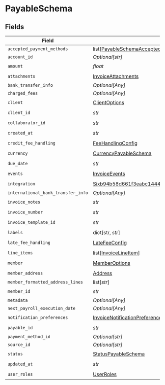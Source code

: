 # PayableSchema


## Fields

| Field                                                                                                                                                           | Type                                                                                                                                                            | Required                                                                                                                                                        | Description                                                                                                                                                     |
| --------------------------------------------------------------------------------------------------------------------------------------------------------------- | --------------------------------------------------------------------------------------------------------------------------------------------------------------- | --------------------------------------------------------------------------------------------------------------------------------------------------------------- | --------------------------------------------------------------------------------------------------------------------------------------------------------------- |
| `accepted_payment_methods`                                                                                                                                      | list[[PayableSchemaAcceptedPaymentMethods](../../models/shared/payableschemaacceptedpaymentmethods.md)]                                                         | :heavy_minus_sign:                                                                                                                                              | N/A                                                                                                                                                             |
| `account_id`                                                                                                                                                    | *Optional[str]*                                                                                                                                                 | :heavy_minus_sign:                                                                                                                                              | N/A                                                                                                                                                             |
| `amount`                                                                                                                                                        | *float*                                                                                                                                                         | :heavy_check_mark:                                                                                                                                              | N/A                                                                                                                                                             |
| `attachments`                                                                                                                                                   | [InvoiceAttachments](../../models/shared/invoiceattachments.md)                                                                                                 | :heavy_check_mark:                                                                                                                                              | N/A                                                                                                                                                             |
| `bank_transfer_info`                                                                                                                                            | *Optional[Any]*                                                                                                                                                 | :heavy_minus_sign:                                                                                                                                              | N/A                                                                                                                                                             |
| `charged_fees`                                                                                                                                                  | *Optional[Any]*                                                                                                                                                 | :heavy_minus_sign:                                                                                                                                              | N/A                                                                                                                                                             |
| `client`                                                                                                                                                        | [ClientOptions](../../models/shared/clientoptions.md)                                                                                                           | :heavy_check_mark:                                                                                                                                              | N/A                                                                                                                                                             |
| `client_id`                                                                                                                                                     | *str*                                                                                                                                                           | :heavy_check_mark:                                                                                                                                              | N/A                                                                                                                                                             |
| `collaborator_id`                                                                                                                                               | *str*                                                                                                                                                           | :heavy_check_mark:                                                                                                                                              | N/A                                                                                                                                                             |
| `created_at`                                                                                                                                                    | *str*                                                                                                                                                           | :heavy_check_mark:                                                                                                                                              | N/A                                                                                                                                                             |
| `credit_fee_handling`                                                                                                                                           | [FeeHandlingConfig](../../models/shared/feehandlingconfig.md)                                                                                                   | :heavy_check_mark:                                                                                                                                              | N/A                                                                                                                                                             |
| `currency`                                                                                                                                                      | [CurrencyPayableSchema](../../models/shared/currencypayableschema.md)                                                                                           | :heavy_check_mark:                                                                                                                                              | N/A                                                                                                                                                             |
| `due_date`                                                                                                                                                      | *str*                                                                                                                                                           | :heavy_check_mark:                                                                                                                                              | N/A                                                                                                                                                             |
| `events`                                                                                                                                                        | [InvoiceEvents](../../models/shared/invoiceevents.md)                                                                                                           | :heavy_check_mark:                                                                                                                                              | N/A                                                                                                                                                             |
| `integration`                                                                                                                                                   | [Sixb94b58d661f3eabc1444a7a43ac4b99580f0d050123b7bf38184e2f0d7bd66e](../../models/shared/sixb94b58d661f3eabc1444a7a43ac4b99580f0d050123b7bf38184e2f0d7bd66e.md) | :heavy_check_mark:                                                                                                                                              | N/A                                                                                                                                                             |
| `international_bank_transfer_info`                                                                                                                              | *Optional[Any]*                                                                                                                                                 | :heavy_minus_sign:                                                                                                                                              | N/A                                                                                                                                                             |
| `invoice_notes`                                                                                                                                                 | *str*                                                                                                                                                           | :heavy_check_mark:                                                                                                                                              | N/A                                                                                                                                                             |
| `invoice_number`                                                                                                                                                | *str*                                                                                                                                                           | :heavy_check_mark:                                                                                                                                              | N/A                                                                                                                                                             |
| `invoice_template_id`                                                                                                                                           | *str*                                                                                                                                                           | :heavy_check_mark:                                                                                                                                              | N/A                                                                                                                                                             |
| `labels`                                                                                                                                                        | dict[str, *str*]                                                                                                                                                | :heavy_check_mark:                                                                                                                                              | N/A                                                                                                                                                             |
| `late_fee_handling`                                                                                                                                             | [LateFeeConfig](../../models/shared/latefeeconfig.md)                                                                                                           | :heavy_check_mark:                                                                                                                                              | N/A                                                                                                                                                             |
| `line_items`                                                                                                                                                    | list[[InvoiceLineItem](../../models/shared/invoicelineitem.md)]                                                                                                 | :heavy_check_mark:                                                                                                                                              | N/A                                                                                                                                                             |
| `member`                                                                                                                                                        | [MemberOptions](../../models/shared/memberoptions.md)                                                                                                           | :heavy_check_mark:                                                                                                                                              | N/A                                                                                                                                                             |
| `member_address`                                                                                                                                                | [Address](../../models/shared/address.md)                                                                                                                       | :heavy_check_mark:                                                                                                                                              | N/A                                                                                                                                                             |
| `member_formatted_address_lines`                                                                                                                                | list[*str*]                                                                                                                                                     | :heavy_minus_sign:                                                                                                                                              | N/A                                                                                                                                                             |
| `member_id`                                                                                                                                                     | *str*                                                                                                                                                           | :heavy_check_mark:                                                                                                                                              | N/A                                                                                                                                                             |
| `metadata`                                                                                                                                                      | *Optional[Any]*                                                                                                                                                 | :heavy_minus_sign:                                                                                                                                              | N/A                                                                                                                                                             |
| `next_payroll_execution_date`                                                                                                                                   | *Optional[Any]*                                                                                                                                                 | :heavy_minus_sign:                                                                                                                                              | N/A                                                                                                                                                             |
| `notification_preferences`                                                                                                                                      | [InvoiceNotificationPreferences](../../models/shared/invoicenotificationpreferences.md)                                                                         | :heavy_check_mark:                                                                                                                                              | N/A                                                                                                                                                             |
| `payable_id`                                                                                                                                                    | *str*                                                                                                                                                           | :heavy_check_mark:                                                                                                                                              | N/A                                                                                                                                                             |
| `payment_method_id`                                                                                                                                             | *Optional[str]*                                                                                                                                                 | :heavy_minus_sign:                                                                                                                                              | N/A                                                                                                                                                             |
| `source_id`                                                                                                                                                     | *Optional[str]*                                                                                                                                                 | :heavy_minus_sign:                                                                                                                                              | N/A                                                                                                                                                             |
| `status`                                                                                                                                                        | [StatusPayableSchema](../../models/shared/statuspayableschema.md)                                                                                               | :heavy_check_mark:                                                                                                                                              | N/A                                                                                                                                                             |
| `updated_at`                                                                                                                                                    | *str*                                                                                                                                                           | :heavy_check_mark:                                                                                                                                              | N/A                                                                                                                                                             |
| `user_roles`                                                                                                                                                    | [UserRoles](../../models/shared/userroles.md)                                                                                                                   | :heavy_check_mark:                                                                                                                                              | N/A                                                                                                                                                             |